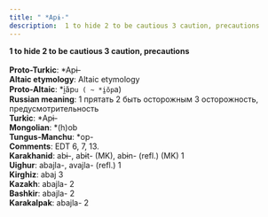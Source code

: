 ```yaml
---
title: " *Apɨ-"
description:  1 to hide 2 to be cautious 3 caution, precautions
---
```

<strong> 1 to hide 2 to be cautious 3 caution, precautions</strong><br><br>
<strong>Proto-Turkic</strong>:  *Apɨ-<br>
<strong>Altaic etymology</strong>:  Altaic etymology<br>
<strong> Proto-Altaic</strong>:  *i̯ăp`u ( ~ *i̯ŏp`a)<br>
<strong>Russian meaning</strong>:  1 прятать 2 быть осторожным 3 осторожность, предусмотрительность<br>
<strong>Turkic</strong>:  *Apɨ-<br>
<strong>Mongolian</strong>:  *(h)ob<br>
<strong>Tungus-Manchu</strong>:  *op-<br>
<strong>Comments</strong>:  EDT 6, 7, 13.<br>
<strong>Karakhanid</strong>:  abɨ-, abɨt- (MK), abɨn- (refl.) (MK) 1<br>
<strong>Uighur</strong>:  abajla-, avajla- (refl.) 1<br>
<strong>Kirghiz</strong>:  abaj 3<br>
<strong>Kazakh</strong>:  abajla- 2<br>
<strong>Bashkir</strong>:  abajla- 2<br>
<strong>Karakalpak</strong>:  abajla- 2<br>


